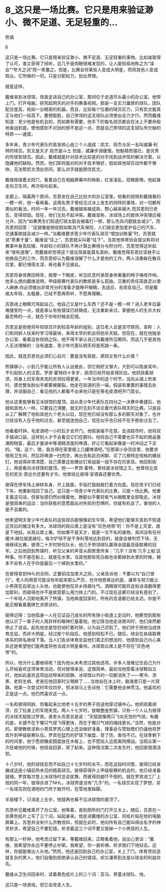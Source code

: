 # 8_这只是一场比赛。它只是用来验证渺小、微不足道、无足轻重的...

熊镇

8

这只是一场比赛。它只是用来验证渺小、微不足道、无足轻重的事物。比如谁取得了认可，谁又获得了倾听。这几乎是肉眼很难发现的，让人能轻易地称之为“误会”“夸大之词”而一笑置之。但是，比赛会将某些人变成大明星，而将其他人变成观众。它所做的一切，只是分配权力，划出界限。

就是这样。

戴维来到冰球馆，径直走进自己的办公室，那间位于走道尽头最小的办公室。他带上门，打开电脑，研究起明天的对手的赛事视频。那是一支实力雄厚的球队，团队配合度高，宛如一台精密的机器。而且，比较每个位置的球员实力，只有凯文能真正与他们一较高下。要想取胜，自己带领的这支球队必须使出全力才行。然而戴维知道：至少他是有机会的，而如果有需要，他手下的每名球员都会在冰上不要命般地奋战到底。使他感到不对劲的倒不是这一点，而是自己带领的这支球队所欠缺的特质——速度。

多年来，青少年代表队的首发核心由三个人组成：凯文、班杰与另一名叫威廉·利特的球员。凯文是天才.班杰是斗士.但是，威廉步调缓慢。他魁梧而强壮，是优秀的传球型球员。因此，戴维就能针对技术比较差的对手找到战术性的解决方案，以隐藏他的缺陷。然而，他们即将面对的对手技术够好，假如其他球员动作都不够快，无法帮凯文清出空间，那么对手就能困住凯文。

戴维按揉着太阳穴，看着自己在电脑屏幕中的映影，红发凌乱，双眼疲倦。他起身走向卫生间，再次呕吐起来。

走廊上，隔着两个房间，苏恩坐在自己比较大的办公室里。他看的视频和戴维看的一模一样，他一看再看。这两名男子曾经见过冰上发生的同样的事情，对一切都有类似的看法。时间一年一年过去，戴维越来越成熟、野心越来越大.而苏恩则已老去，变得顽固。现在，他们无处不起冲突。戴维宣称，冰球场上的肢体冲突理应被允许，因为“如果男生们知道打球太脏会被毒打一顿，那么伤兵问题就会减少”。而苏恩则回答：“这就像是相信假如取消汽车保险，人们就会更加爱护自己的汽车，交通事故就会减少一样。”当戴维要求青少年代表队球员“增加训练量”时，苏恩就说“质重于量”。戴维说“往上”，苏恩就尖叫着“往下”。当其他体育协会提议称将对赛事中身高较矮、年龄较小的球队不再计算比赛得分与积分时，苏恩觉得这听起来“很有道理”，而戴维却觉得这个提议简直是莫名其妙。戴维觉得苏恩应该放手让他做自己的工作，而苏恩却认为戴维误解了什么才是他的工作。两人活像躲在散兵坑里，都已埋得太深，再也看不见彼此。

苏恩将身体靠回椅背，按摩一下眼皮，听见叹息时承受身体重量的椅子咯吱作响。他多么想向戴维说明，甲级联赛代表队的教练是多么孤独，沉重的责任简直足以使人麻痹.你必须做出非常充分的准备才能睁开眼睛，去适应，去改变自己。但是戴维太年轻、太粗暴，已经不愿再聆听，不愿再理解。

苏恩闭上眼睛咒骂起自己。他自己又是什么东西？还不是一模一样？进入老年后最难接受的一点，就是承认有些错误已经铸成，无法重新来过。掌握他人的生杀大权最恐怖的一点，就在于你有时候会犯错。

苏恩总是拒绝将年轻球员升到较高年龄的组别，这位老人总是坚守原则，宣称：人们和同龄人往来时学习得最快，来得太早的机会将扼杀天赋。但现在，就在他独坐办公室、看着这些视频之际，他不得不承认自己和戴维所见略同，而这几乎是其他人无法理解的：没有速度，青少年代表队明天将是死路一条。

因此，就连苏恩也必须扪心自问：要是没有获胜，原则又有什么价值？

熊镇够小，小到几乎能让所有人认出彼此，但它刚好又够大，大到可以隐身其中，不引起别人的注意。罗宾·霍特四十多岁，胡须已经开始变得灰白。他抓挠着胡须，将身上旧军用夹克的衣领拉得更紧。一年当中的这个时节，当风从湖上吹来时，感觉整张脸似乎都要被撕裂。他走在街道的另一端，假装有重要的事情去处理，并说服自己：看见他的人都看不出来他只是在等毛皮酒吧开门营业。

他从这里能够看见冰球馆的屋顶。自从青少年代表队在四分之一决赛中奏捷后，他就和其他人一样，只要自己清醒，就无时无刻不谈论着代表队明天的比赛。只是自从工厂解聘了他和其他九个老头以后，现在他已经没有那么多的聊天对象了。也许已经没有人在乎他的过去，甚至就连他自己，现在似乎也已经不在乎那些过去了。

他看着时钟。毛皮酒吧一小时后才会开门。他假装毫不在意。走进超市时，他将双手插进口袋，这样别人才不会看见它们在颤抖。他将自己不需要也买不起的商品塞满购物篮，最后才塞进中等酒精浓度的啤酒，好让它看起来像是一时冲动之下买的。“哦，这个，嗯，我总得在家里摆上几罐啤酒吧。”在那家小杂货店里，他要求借用卫生间，然后将啤酒一扫而空，再出去和店员闲聊，买了几根特定规格的螺丝钉。他说得非常清楚，自己需要这些螺丝钉来组装一组不存在的家具。他回到街上，再度看向冰球馆的屋顶。他——罗宾·霍特，曾经是冰球馆之王。他曾经比现在的凯文·恩达尔还要有才华。他曾经比彼得·安德森还要优秀。

彼得在停车场上掉转车身，开上路面，手指打鼓般敲打着方向盘。现在孩子们已经下车，他重新找回了自己。这只是一场青少年代表队的比赛，只是一场比赛。他重复着这句话，但紧张感仍然纠缠着他，肺脏似乎要将氧气从眼眶里全部吸走。冰球是很简单的运动：当你获胜的意愿超出对失败的恐惧时，你就有机会了。害怕的人是不会赢的。

他希望明天青少年代表队的这些球员能够像初生牛犊，希望他们能够天真到不知道这背后的赌注有多大。冰球场的观众席上是没有“灰色地带”的：你不是上天堂，就是下地狱。从观众席上看，你如果不是天才，就是一文不名的废物，其间没有任何缓冲.越位就是越位，每次铲球不是干净利落地达到目的，就是会被判罚下场，无缘继续比赛。彼得二十岁时担任队长，他几乎带领球队赢得全国最高级联赛的冠军。之后他回到熊镇时，听见父亲的声音从厨房里传来：“几乎？没有‘几乎上船’这种事。你不是在船上，就是在水里。当其他那些死白痴也全都掉到水里的时候，根本不会有人在乎你是最后一个掉到水里的。”

在彼得拿到NHL的合同、正要前往加拿大之际，父亲告诉他：不要以为“自己很行”。老人的用意可能没有听起来那么严厉，也许他想表达的是，谦卑与努力能让小男孩在自家出人头地，也能使他在异乡扬眉吐气。酒精很可能将这些话语磨得更加犀利，而彼得也许不是故意那么用力摔上门的。不过现在这都已经没有差别了。一个年轻人沉默地离开了熊镇，当他再度回家时，所有的言语都已经太迟。你是不能正眼看着墓碑乞求原谅的。

彼得记得：当他孤身一人在见证自己成长的所有狭小街道上走动时，他察觉到那些他认识了一辈子的人用异样的眼神打量着他。他记得当他走进房间时，他们突然都停止了说话。起先他总是惊恐地盯着时钟，以为自己迟到了。他们终于把他当成体育总监，而非大明星。经过那个阶段后，他感到轻松不已。随后，球会在各级联赛体系的排名继续下落。当人们告诉体育总监他们真正的想法时，他感到自己内心某处还是希望他们能再度将他当成大明星看待。冰球观众席上是不存在“灰色地带”的。

所以，他为什么要继续呢？因为他从未考虑过其他选项。许多人很难记住自己为什么开始喜欢这项体育活动，但对彼得来说，这很简单。最初当他穿着冰球鞋站立时，他如此喜欢这项运动带来的寂静。冰球馆以外的一切都消失了——寒冷、漆黑、老妈生病、老爸在他回家时又喝醉了……当他站在冰上时，脑海里只是一片寂静。他第一次尝试时年仅四岁，但冰球马上告诉他：它需要他全神贯注。他喜欢的正是这一点。他仍然喜欢这一点。

一名和彼得同龄、但看起来比他老十五岁的男子目送他穿过镇中心。他抓挠着胡须，拉了拉身上的军用夹克。两人十七岁时，放眼整座熊镇，只有一个人认为彼得的冰球天赋胜过罗宾。臭老头苏恩总是说：“天赋就像两只飞向天空的气球。有趣的是，关键不在于哪只气球飞得更快，而在于哪只气球的绳线更长。”当然，他是对的。即使教练坚称小男孩罗宾心理上还没做好准备，理事会与赞助商们仍逼他将罗宾升到甲级联赛队伍。罗宾在猛烈的铲球下崩盘，受了伤，害怕不已。在球季剩下的时间里，他宁愿把橡皮圆盘放在木板上，也不愿陷入近距离肉搏战。当观众第一次狂嘘他的时候，他径自回家，哭了起来。这种情况第二次发生时，他回家借酒浇愁。

十八岁时，他的球技反而不如自己十七岁时的水平。而在这段时间里，彼得已经发展成这座小镇前所未见的精英球员。彼得获得升上甲级联赛的机会时，他已经准备就绪。罗宾每次登上冰球场时总会犹豫，而彼得则是吓不倒的。就在罗宾进工厂上班的同一年，彼得杀进了NHL。冰球界是没有“几乎”的。一名球员实现了梦想，另一名球员则在酒吧的门终于敞开时，在雪地里跺脚。

半层楼下，只消走上五步，他就再也看不见冰球馆的屋顶了。

苏恩听见戴维离开了办公室。他等着，直到厕所的门打开又关上。随后，苏恩在一张黄色纸片上写了三个词，站起身来。他走进戴维的办公室，将纸片贴在他的电脑屏幕上。苏恩并没有什么宗教信仰，但就在此时，他向所有自己能叫得出名字的神灵祈求，希望自己不要犯错。祈求着这三个词不要又毁掉一个小男孩的人生。

有那么一秒钟，他考虑过留下来，等戴维回来，正眼看着他，说出心里话：“戴维，我希望你永远不要停止吵架。我希望，你一直祈祷，祈求我们下地狱去。这样，你就能够出人头地。”然而，他还是回到自己的办公室，关上了门。体育项目造就复杂的男人，他们自傲到拒绝承认自己的错误，却又谦卑到总是以球会的利益优先。

戴维从卫生间回来时，读着黄色纸片上的三个词：亚马、男童冰球队、快。

这只是一场游戏，但它会改变人生。